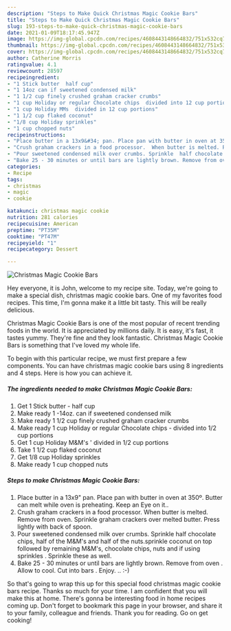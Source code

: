 ```yaml
---
description: "Steps to Make Quick Christmas Magic Cookie Bars"
title: "Steps to Make Quick Christmas Magic Cookie Bars"
slug: 193-steps-to-make-quick-christmas-magic-cookie-bars
date: 2021-01-09T18:17:45.947Z
image: https://img-global.cpcdn.com/recipes/4608443148664832/751x532cq70/christmas-magic-cookie-bars-recipe-main-photo.jpg
thumbnail: https://img-global.cpcdn.com/recipes/4608443148664832/751x532cq70/christmas-magic-cookie-bars-recipe-main-photo.jpg
cover: https://img-global.cpcdn.com/recipes/4608443148664832/751x532cq70/christmas-magic-cookie-bars-recipe-main-photo.jpg
author: Catherine Morris
ratingvalue: 4.1
reviewcount: 28597
recipeingredient:
- "1 Stick butter  half cup"
- "1 14oz can if sweetened condensed milk"
- "1 1/2 cup finely crushed graham cracker crumbs"
- "1 cup Holiday or regular Chocolate chips  divided into 12 cup portions"
- "1 cup Holiday MMs  divided in 12 cup portions"
- "1 1/2 cup flaked coconut"
- "1/8 cup Holiday sprinkles"
- "1 cup chopped nuts"
recipeinstructions:
- "Place butter in a 13x9&#34; pan. Place pan with butter in oven at 350º. Butter can melt while oven is preheating. Keep an Eye on it.."
- "Crush graham crackers in a food processor.  When butter is melted. Remove from oven.  Sprinkle graham crackers over melted butter. Press lightly with back of spoon."
- "Pour sweetened condensed milk over crumbs. Sprinkle  half chocolate chips,  half of the M&amp;M&#39;s and half of the nuts.sprinkle coconut on top followed by remaining M&amp;M&#39;s, chocolate chips, nuts and if using sprinkles . Sprinkle these as well."
- "Bake 25 - 30 minutes or until bars are lightly brown. Remove from oven . Allow to cool.  Cut into bars . Enjoy. ..          :-)"
categories:
- Recipe
tags:
- christmas
- magic
- cookie

katakunci: christmas magic cookie 
nutrition: 281 calories
recipecuisine: American
preptime: "PT35M"
cooktime: "PT47M"
recipeyield: "1"
recipecategory: Dessert

---
```



![Christmas Magic Cookie Bars](https://img-global.cpcdn.com/recipes/4608443148664832/751x532cq70/christmas-magic-cookie-bars-recipe-main-photo.jpg)

Hey everyone, it is John, welcome to my recipe site. Today, we're going to make a special dish, christmas magic cookie bars. One of my favorites food recipes. This time, I'm gonna make it a little bit tasty. This will be really delicious.

Christmas Magic Cookie Bars is one of the most popular of recent trending foods in the world. It is appreciated by millions daily. It is easy, it's fast, it tastes yummy. They're fine and they look fantastic. Christmas Magic Cookie Bars is something that I've loved my whole life.




To begin with this particular recipe, we must first prepare a few components. You can have christmas magic cookie bars using 8 ingredients and 4 steps. Here is how you can achieve it.

<!--inarticleads1-->

##### The ingredients needed to make Christmas Magic Cookie Bars:

1. Get 1 Stick butter - half cup
1. Make ready 1 -14oz. can if sweetened condensed milk
1. Make ready 1 1/2 cup finely crushed graham cracker crumbs
1. Make ready 1 cup Holiday or regular Chocolate chips - divided into 1/2 cup portions
1. Get 1 cup Holiday M&amp;M&#39;s &#39; divided in 1/2 cup portions
1. Take 1 1/2 cup flaked coconut
1. Get 1/8 cup Holiday sprinkles
1. Make ready 1 cup chopped nuts




<!--inarticleads2-->

##### Steps to make Christmas Magic Cookie Bars:

1. Place butter in a 13x9&#34; pan. Place pan with butter in oven at 350º. Butter can melt while oven is preheating. Keep an Eye on it..
1. Crush graham crackers in a food processor.  When butter is melted. Remove from oven.  Sprinkle graham crackers over melted butter. Press lightly with back of spoon.
1. Pour sweetened condensed milk over crumbs. Sprinkle  half chocolate chips,  half of the M&amp;M&#39;s and half of the nuts.sprinkle coconut on top followed by remaining M&amp;M&#39;s, chocolate chips, nuts and if using sprinkles . Sprinkle these as well.
1. Bake 25 - 30 minutes or until bars are lightly brown. Remove from oven . Allow to cool.  Cut into bars . Enjoy. ..          :-)




So that's going to wrap this up for this special food christmas magic cookie bars recipe. Thanks so much for your time. I am confident that you will make this at home. There's gonna be interesting food in home recipes coming up. Don't forget to bookmark this page in your browser, and share it to your family, colleague and friends. Thank you for reading. Go on get cooking!
